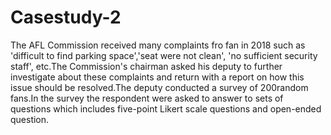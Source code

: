 # Casestudy-2
The AFL Commission received many complaints fro fan in 2018 such as 'difficult to find parking space','seat were not clean', 'no sufficient security staff', etc.The Commission's chairman asked his deputy to further investigate about these complaints and return with a report on how this issue should be resolved.The deputy conducted a survey of 200random fans.In the survey the respondent were asked to answer to sets of questions which includes five-point Likert scale questions and open-ended question.
